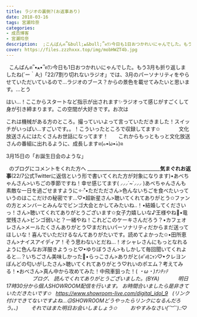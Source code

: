```yaml
---
title: ラジオの裏側?(お返事あり)
date: 2018-03-16
tags: 宮瀬玲奈
categories: 
- 成员博客
- 宮瀬玲奈
description:  ;こんばんฅ՞&bull;ﻌ&bull;՞ฅﾜﾝ今日も1日おつかれいにゃんでした。もう3月も折り返しましたね(&acute;ー｀A;)「22/7割り切れないラジオ」では、3月のパーソナリティをやらせていただいているので...ラジ...
cover: https://files.zzzhxxx.top/img/mobHWZT4b.jpg 
---
```



 
こんばんฅ՞•ﻌ•՞ฅﾜﾝ今日も1日おつかれいにゃんでした。もう3月も折り返しましたね(´ー｀A;)「22/7割り切れないラジオ」では、3月のパーソナリティをやらせていただいているので...ラジオのブース？からの景色を載せてみたいと思います。...とう

はい...！ここからスタートなど指示が出されます✨ラジオって感じがすごくして身が引き締まります。この空間が大好きです。お次は

これは機械がある方のところ。撮っていいよって言っていただきました！スイッチがいっぱい...すごいです。。！こういったところで収録してます✩
 
 
 
 
 
 
文化放送さんにはたくさんお世話になってます！
 
 
 
これからもっともっと文化放送さんの番組に出れるように、成長しますฅ(๑•̀ω•́๑)ฅ

3月15日の「お誕生日会のような」

 
のブログにコメントをくれた方へ
_______________________________________気まぐれお返事________(22/7公式Twitterに返信という形で書いてくれた方が対象になります)•あべちゃんさん>いちごの季節ですね！幸せ感じてます( ⸝⸝⸝˙~˙⸝⸝⸝ )あべちゃんさんも素敵な一日を過ごせますように✧‧˚•ただたださん>色んないちごを食べたいっていうのはここだけの秘密です...♡•超新星さん>聴いてくれてありがとう✩ファンの方とメンバーとみんなでビンゴ大会とかしてみたいね..！•結婚してくださいっ！さん>聴いてくれてありがとうございます✩女子力嬉しいな♪王様やね💓•竜堂残さん>ビンゴ弱いと？一緒やね！これどこのケーキさんだろう？•カフェオレさん>メールたくさんありがとう♡まだれいパーソナリティだからまだ送ってほしいな！喜んでいただけるなんてありがたいです。読めてよかった✩•田所恵さん>ナイスアイディア！そう思わないとだね...！オシャレさんにもっとなれるように色んなお洋服きようっと♡•ゆりぼうさん>もしかして毎回聞いてくれよると...？いちごさん美味しかった💓•らっこさん>ありがと(*ฅ́˘ฅ̀*)ﾆｬﾝ♡•クレヨンぼんどの匂いがしたさん>聴いてくれてありがとう♡れいのポエム？考えてみる！•おべさん>真ん中から攻めてみた！中飛車狙った！( *・ω・)ﾅﾝﾁｯﾃ
 
 
 
 
 
 
 
 
 
 
 
 
 
 
 
 
ブログ、
読んでくれてありがとうございました。(BYA)
 
 
 
 
 
 
明日17時30分から個人SHOWROOM配信を行います。
お時間合いましたら是非きていただきたいです✩
 
https://www.showroom-live.com/digital_idol_9
 
(リンク付けできてないですよね...😥SHOWROOMどうやったらリンクになるんだろう。、)
 
 
 
 
それではまた明日お会いしましょう✩
 
 
 
 
おやすみなさい(*˘︶˘*).:*♡
 
 
 



